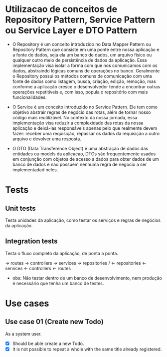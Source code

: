 # Utilizacao de conceitos de Repository Pattern, Service Pattern ou Service Layer e DTO Pattern
- O Repository é um conceito introduzido no Data Mapper Pattern ou Repository Pattern que consiste em uma ponte entre nossa aplicação e a fonte de dados, seja ela um banco de dados, um arquivo físico ou qualquer outro meio de persistência de dados da aplicação. Essa implementação visa isolar a forma com que nos comunicamos com os dados, abstraindo lógicas comuns de operações no banco. Geralmente o Repository possui os métodos comuns de comunicação com uma fonte de dados como listagem, busca, criação, edição, remoção, mas conforme a aplicação cresce o desenvolvedor tende a encontrar outras operações repetitíveis e, com isso, popula o repositório com mais funcionalidades.

- O Service é um conceito introduzido no Service Pattern. Ele tem como objetivo abstrair regras de negócio das rotas, além de tornar nosso código mais reutilizável. No contexto da nossa jornada, essa implementação visa reduzir a complexidade das rotas da nossa aplicação e deixá-las responsáveis apenas pelo que realmente devem fazer: receber uma requisição, repassar os dados da requisição a outro arquivo e devolver uma resposta.

- O DTO (Data Transference Object) é uma abstração de dados das entidades ou models da aplicacao, DTOs são frequentemente usados em conjunção com objetos de acesso a dados para obter dados de um banco de dados e nao possuem nenhuma regra de negocio a ser implementadad neles.

# Tests

## Unit tests
  Testa unidades da aplicação, como testar os serviços e regras de negócios da         aplicação.

## Integration tests
  Testa o fluxo completo da aplicação, de ponta a ponta.

  -> routes -> controllers -> services -> repositories /
  <- repositories <- services <- controllers <- routes

  - obs: Não testar dentro de um banco de desenvolvimento, nem produção é necessário que
    tenha um banco de testes.

# Use cases
## Use case 01 (Create new Todo)
  As a system user.
  - [x] Should be able create a new Todo. 
  - [x] It is not possible to repeat a whole with the same title already registered.
